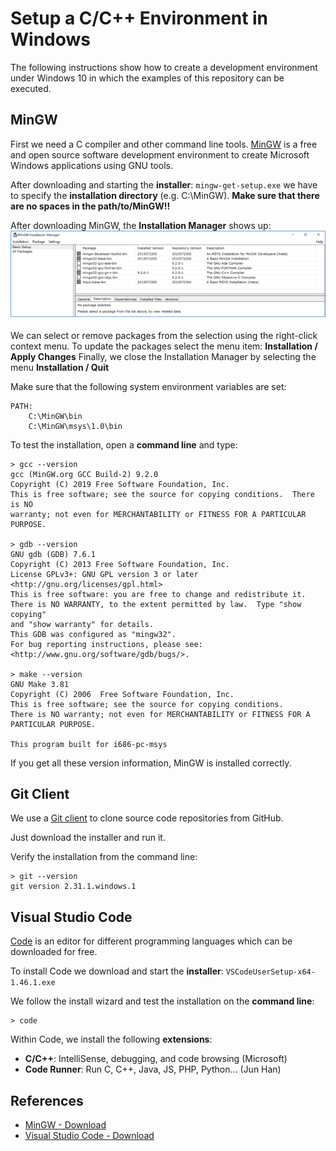 # Setup a C/C++ Environment in Windows 

The following instructions show how to create a development environment under Windows 10 in which 
the examples of this repository can be executed.

## MinGW
First we need a C compiler and other command line tools.
[MinGW](https://osdn.net/projects/mingw/releases/) 
is a free and open source software development environment to create Microsoft Windows 
applications using GNU tools.

After downloading and starting the **installer**: `mingw-get-setup.exe` 
we have to specify the **installation directory** (e.g. C:\MinGW). 
**Make sure that there are no spaces in the path/to/MinGW!!**

After downloading MinGW, the **Installation Manager** shows up:
![Modules](figures/InstallationManager.png)

We can select or remove packages from the selection using the right-click context menu.
To update the packages select the menu item: **Installation / Apply Changes**
Finally, we close the Installation Manager by selecting the menu **Installation / Quit**

Make sure that the following system environment variables are set:
```
PATH:
    C:\MinGW\bin 
    C:\MinGW\msys\1.0\bin 	
```

To test the installation, open a **command line** and type:
```
> gcc --version
gcc (MinGW.org GCC Build-2) 9.2.0
Copyright (C) 2019 Free Software Foundation, Inc.
This is free software; see the source for copying conditions.  There is NO
warranty; not even for MERCHANTABILITY or FITNESS FOR A PARTICULAR PURPOSE.

> gdb --version
GNU gdb (GDB) 7.6.1
Copyright (C) 2013 Free Software Foundation, Inc.
License GPLv3+: GNU GPL version 3 or later <http://gnu.org/licenses/gpl.html>
This is free software: you are free to change and redistribute it.
There is NO WARRANTY, to the extent permitted by law.  Type "show copying"
and "show warranty" for details.
This GDB was configured as "mingw32".
For bug reporting instructions, please see:
<http://www.gnu.org/software/gdb/bugs/>.

> make --version
GNU Make 3.81
Copyright (C) 2006  Free Software Foundation, Inc.
This is free software; see the source for copying conditions.
There is NO warranty; not even for MERCHANTABILITY or FITNESS FOR A
PARTICULAR PURPOSE.

This program built for i686-pc-msys
```

If you get all these version information, MinGW is installed correctly.


## Git Client
We use a [Git client](https://git-scm.com/download/win) to clone source code repositories from GitHub.

Just download the installer and run it.

Verify the installation from the command line:
```
> git --version
git version 2.31.1.windows.1
```


## Visual Studio Code

[Code](https://code.visualstudio.com/) is an editor for different programming languages which can be downloaded for free.

To install Code we download and start the **installer**: `VSCodeUserSetup-x64-1.46.1.exe`

We follow the install wizard and test the installation on the **command line**:
```
> code
```

Within Code, we install the following **extensions**:
* **C/C++**: IntelliSense, debugging, and code browsing (Microsoft)
* **Code Runner**: Run C, C++, Java, JS, PHP, Python... (Jun Han)


## References
* [MinGW - Download](https://osdn.net/projects/mingw/releases/) 
* [Visual Studio Code - Download](https://code.visualstudio.com/)

